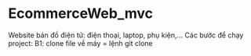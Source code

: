# EcommerceWeb_mvc
Website bán đồ điện tử: điện thoại, laptop, phụ kiện,...
Các bước để chạy project:
B1: clone file về máy = lệnh git clone 
